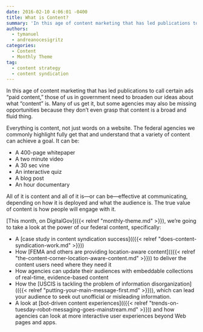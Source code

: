 ```yaml
---
date: 2016-02-10 4:06:01 -0400
title: What is Content?
summary: 'In this age of content marketing that has led publications to call certain ads &#8220;paid content,&#8221; those of us in government need to broaden our ideas about what &ldquo;content&rdquo; is. Many of us get it, but some agencies may also be missing opportunities because they don&rsquo;t even grasp that content is a broad and fluid'
authors:
  - tymanuel
  - andreanocesigritz
categories:
  - Content
  - Monthly Theme
tag:
  - content strategy
  - content syndication
---
```


In this age of content marketing that has led publications to call certain ads &#8220;paid content,&#8221; those of us in government need to broaden our ideas about what “content” is. Many of us get it, but some agencies may also be missing opportunities because they don’t even grasp that content is a broad and fluid thing.

Everything is content, not just words on a website. The federal agencies we commonly highlight fully get that and understand that a variety of content can achieve a goal. It can be:

  * A 400-page whitepaper
  * A two minute video
  * A 30 sec vine
  * An interactive quiz
  * A blog post
  * An hour documentary

All of it is content and all of it is—or can be—effective at communicating, depending on how it is deployed and what the audience is. The true value of content is how people will engage with it.

[This month, on DigitalGov]({{< relref "monthly-theme.md" >}}), we’re going to take a look at the power of our federal content, specifically:

  * A [case study in content syndication success](({{< relref "does-content-syndication-work.md" >}}))
  * How [FEMA and others are providing location-aware content](({{< relref "the-content-corner-location-aware-content.md" >}})) to deliver the content users need where they need it
  * How agencies can update their audiences with embeddable collections of real-time, evidence-based content
  * How the [USCIS is tackling the problem of information disorganization](({{< relref "putting-your-main-message-first.md" >}})), which can lead your audience to seek out unofficial or misleading information.
  * A look at [bot-driven content experiences](({{< relref "trends-on-tuesday-robot-messaging-goes-mainstream.md" >}})) and how agencies can look at more interactive user experiences beyond Web pages and apps.